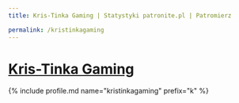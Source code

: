 ```yaml
---
title: Kris-Tinka Gaming | Statystyki patronite.pl | Patromierz

permalink: /kristinkagaming
---
```


# [Kris-Tinka Gaming](https://patronite.pl/kristinkagaming)

{% include profile.md name="kristinkagaming" prefix="k" %}

